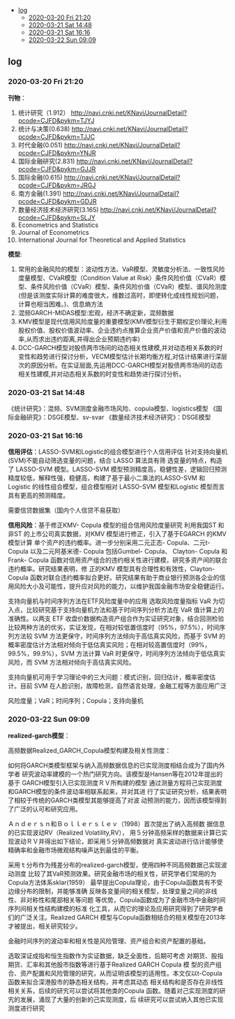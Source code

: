 
- [log](#log)
  - [2020-03-20 Fri 21:20](#2020-03-20-fri-2120)
  - [2020-03-21 Sat 14:48](#2020-03-21-sat-1448)
  - [2020-03-21 Sat 16:16](#2020-03-21-sat-1616)
  - [2020-03-22 Sun 09:09](#2020-03-22-sun-0909)

## log
### 2020-03-20 Fri 21:20
**刊物**：
1. 统计研究（1.912）
   http://navi.cnki.net/KNavi/JournalDetail?pcode=CJFD&pykm=TJYJ 
2. 统计与决策(0.638)
   http://navi.cnki.net/KNavi/JournalDetail?pcode=CJFD&pykm=TJJC
3. 时代金融(0.051)
   http://navi.cnki.net/KNavi/JournalDetail?pcode=CJFD&pykm=YNJR
4. 国际金融研究(2.831)
   http://navi.cnki.net/KNavi/JournalDetail?pcode=CJFD&pykm=GJJR
5. 国际金融(0.615)
   http://navi.cnki.net/KNavi/JournalDetail?pcode=CJFD&pykm=JRGJ
6. 南方金融(1.391)
   http://navi.cnki.net/KNavi/JournalDetail?pcode=CJFD&pykm=GDJR 
7. 数量经济技术经济研究(3.165)
   http://navi.cnki.net/KNavi/JournalDetail?pcode=CJFD&pykm=SLJY
8. Econometrics and Statistics
9. Journal of Econometrics
10. International Journal for Theoretical and Applied Statistics


**模型**:
1. 常用的金融风险的模型：波动性方法、VaR模型、灵敏度分析法、一致性风险度量模型、CVaR模型（Condition Value at Risk）条件风险价值（CVaR）模型、条件风险价值（CVaR）模型、条件风险价值（CVaR）模型、谱风险测度(但是该测度实际计算的难度很大，维数过高时，即使转化成线性规划问题，计算也相当困难。)、信息熵方法
2. 混频GARCH-MIDAS模型:宏观，经济不确定新，混频数据
3. KMV模型是现代信用风险度量的重要模型(KMV模型衍生于期权定价理论,利用股权价值、股权价值波动率、企业违约点推算企业资产价值和资产价值的波动率,从而求出违约距离,并得出企业预期违约率)
4. DCC-GARCH模型对股债两市场间的动态相关性建模,并对动态相关系数的时变性和趋势进行探讨分析，VECM模型估计长期均衡方程,对估计结果进行深层次的原因分析。在实证层面,先运用DCC-GARCH模型对股债两市场间的动态相关性建模,并对动态相关系数的时变性和趋势进行探讨分析。

### 2020-03-21 Sat 14:48
《统计研究》：混频、SVM测度金融市场风险、copula模型、logistics模型
《国际金融研究》：DSGE模型、sv-svar
《数量经济技术经济研究》：DSGE模型


### 2020-03-21 Sat 16:16
**信用评估**：LASSO-SVM和Logistic的组合模型进行个人信用评估
针对支持向量机(SVM)不能自动筛选变量的问题，结合 LASSO 算法具有筛
选变量的特点，构造了 LASSO-SVM 模型。LASSO-SVM 模型预测精度高，稳健性差，逻辑回归预测精度较低，解释性强，稳健高，构建了基于最小二乘法的LASSO-SVM 和 Logistic 的线性组合模型，组合模型相对 LASSO-SVM 模型和Logistic 模型而言具有更高的预测精度。

需要信贷数据集（国内个人信贷不易获取）

**信用风险**：基于修正KMV- Copula 模型的组合信用风险度量研究
利用我国ST 和非ST 的上市公司真实数据，对KMV 模型进行修正，引入了基于EGARCH 的KMV 模型计算
单个资产的违约概率。进一步分别采用二元正态- Copula、二元t- Copula 以及二元阿基米德- Copula 包括Gumbel- Copula、
Clayton- Copula 和Frank- Copula 函数对信用资产组合的违约相关性进行建模，研究多资产间的联合违约概率。研究结果表明，修
正的KMV 模型具有合理性和有效性，Clayton- Copula 函数对联合违约概率拟合更好。研究结果有助于商业银行预测各企业的信
用风险大小及可能性，提升应对风险的能力，以维护我国金融市场安全稳健运行。

支持向量机与时间序列方法在ETF风险度量中的应用
选取风险度量指标 VaR 为切入点，比较研究基于支持向量机方法和基于时间序列分析方法在 VaR 值计算上的准确性。以两支 ETF 收盘价数据构造资产组合作为实证研究对象，结合回测检验比较两种方法的优劣，实证发现，在相对较低置信度时（95%，97.5%），时间序列方法较 SVM 方法更保守，时间序列方法倾向于高估真实风险，而基于 SVM 的概率密度估计方法相对倾向于低估真实风险；在相对较高置信度时（99%，99.5%，99.9%），SVM 方法计算 VaR 时更保守，时间序列方法倾向于低估真实风险，而 SVM 方法相对倾向于高估真实风险。 

支持向量机可用于学习理论中的三大问题：模式识别，回归估计，概率密度估
计。目前 SVM 在人脸识别，故障检测，自然语言处理，金融工程等方面应用广泛

风险度量；VaR；时间序列；Copula；支持向量机

### 2020-03-22 Sun 09:09
**realized-garch模型**：

高频数据Realized_GARCH_Copula模型构建及相关性测度：

如何将GARCH类模型框架与纳入高频数据信息的已实现测度相结合成为了国内外学者
研究波动率建模的一个热门研究方向。该模型是Hansen等在2012年提出的基于
GARCH模型引入已实现测度ＲＶ所构建的模型
通过测量方程将己实现测度和GARCH模型的条件波动率相联系起来，并对其进
行了实证研究分析，结果表明了相较于传统的GARCH类模型其能够提高了对波
动预测的能力，因而该模型得到了广泛的认可和研究应用。

Ａｎｄｅｒｓｎ和Ｂｏｌｌｅｒｓｌｅｖ（1998）首次提出了纳入高频数
据信息的已实现波动RV（Realized Volatility,RV），
用５分钟高频采样的数据来计算已实现波动ＲＶ并得出如下结论，即采用５分钟高频数据对
真实波动进行估计能够使精确率和金融市场微观结构噪声达到最佳的平衡。


采用ｔ分布作为残差分布的realized-garch模型，使用四种不同高频数据己实现波动测度
比较了其VaR预测效果。研究金融市场的相关性，研究学者们常用的为Copula方法体系sklar(1959）
最早提出Copula理论，由于Copula函数具有不受边缘分布的限制，并能够准确
反映各变量间的相关模型，处理变量之间的非线性、非对称性和尾部相关等问题
等优势，Copula函数成为了金融市场中金融时间序列间相关性结构建模的标准
化工具，从而它的理论及应用研究得到了研究学者们的广泛关注。Realized GARCH
模型与Copula函数相结合的相关模型在2013年才被提出，相关研究较少。

金融时间序列的波动率和相关性是风险管理、资产组合和资产配置的基础。

选取深证成指和恒生指数作为实证数据，缺乏全面性，后期可考虑
对期货、股指期货、汇率和其他股市指数等进行基于Realized GARCH Copula 模
型的资产组合、资产配置和风险管理的研究，从而证明该模型的适用性。本文仅以t-Copula
函数来拟合深港股市的静态相关结构，并考虑其动态
相关结构和是否存在非线性相关关系，后续的研宄可以尝试将其他类的Copula
函数。随着对己实现测度的研宄的发展，涌现了大量的创新的己实现测度，后
续研究可以尝试纳入其他已实现测度进行研究



